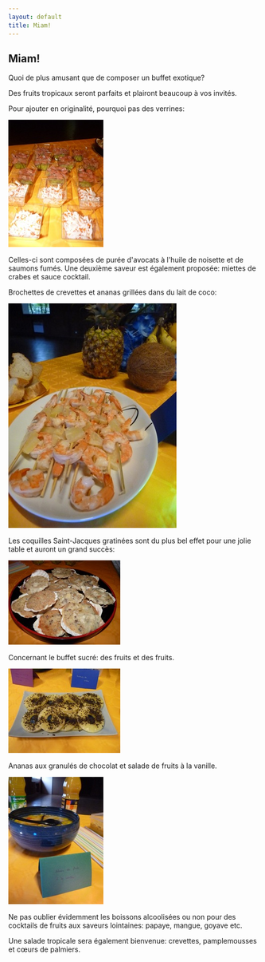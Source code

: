 ```yaml
---
layout: default
title: Miam!
---
```


## Miam!

Quoi de plus amusant que de composer un buffet exotique?

Des fruits tropicaux seront parfaits et plairont beaucoup à vos invités.

Pour ajouter en originalité, pourquoi pas des verrines:

![table](/assets/images/pages/P1070429.jpeg)

Celles-ci sont composées de purée d'avocats à l'huile de noisette et de saumons fumés. Une deuxième saveur est également proposée: miettes de crabes et sauce cocktail.

Brochettes de crevettes et ananas grillées dans du lait de coco:

![crevettes](/assets/images/pages/P1070434.jpeg)

Les coquilles Saint-Jacques gratinées sont du plus bel effet pour une jolie table et auront un grand succès:

![saint jacques](/assets/images/pages/P1070428.jpeg)

Concernant le buffet sucré: des fruits et des fruits.

![ananas](/assets/images/pages/P1070433.jpeg)

Ananas aux granulés de chocolat et salade de fruits à la vanille.

![salade](/assets/images/pages/P1070435.jpeg)

Ne pas oublier évidemment les boissons alcoolisées ou non pour des cocktails de fruits aux saveurs lointaines: papaye, mangue, goyave etc.

Une salade tropicale sera également bienvenue: crevettes, pamplemousses et cœurs de palmiers.